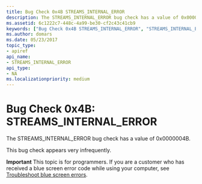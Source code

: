 ```yaml
---
title: Bug Check 0x4B STREAMS_INTERNAL_ERROR
description: The STREAMS_INTERNAL_ERROR bug check has a value of 0x0000004B.This bug check appears very infrequently.
ms.assetid: 6c1222c7-448c-4a99-be30-cf2c43c41cb9
keywords: ["Bug Check 0x4B STREAMS_INTERNAL_ERROR", "STREAMS_INTERNAL_ERROR"]
ms.author: domars
ms.date: 05/23/2017
topic_type:
- apiref
api_name:
- STREAMS_INTERNAL_ERROR
api_type:
- NA
ms.localizationpriority: medium
---
```


# Bug Check 0x4B: STREAMS\_INTERNAL\_ERROR


The STREAMS\_INTERNAL\_ERROR bug check has a value of 0x0000004B.

This bug check appears very infrequently.

**Important** This topic is for programmers. If you are a customer who has received a blue screen error code while using your computer, see [Troubleshoot blue screen errors](https://windows.microsoft.com/windows-10/troubleshoot-blue-screen-errors).

 

 




